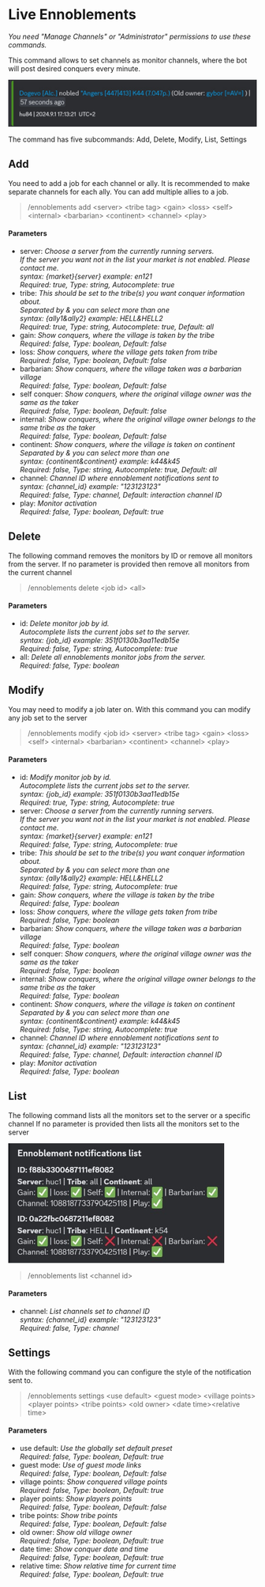 # Live Ennoblements

*You need "Manage Channels" or "Administrator" permissions to use these commands.*

This command allows to set channels as monitor channels, where the bot will post desired conquers every minute.

![ennoblement_embed](images/ennoblements/embed.jpg "ennoblement_embed")

The command has five subcommands: Add, Delete, Modify, List, Settings

## Add

You need to add a job for each channel or ally. It is recommended to make separate channels for each ally. You can add multiple allies to a job.

>/ennoblements add \<server> \<tribe tag> \<gain> \<loss> \<self> \<internal> \<barbarian> \<continent> \<channel> \<play>

#### Parameters

- server: *Choose a server from the currently running servers.<br>If the server you want not in the list your market is not enabled. Please contact me.  <br>syntax: {market}{server} example: en121<br>Required: true, Type: string, Autocomplete: true*
- tribe: *This should be set to the tribe(s) you want conquer information about. <br>Separated by & you can select more than one<br>syntax: {ally1&ally2} example: HELL&HELL2<br>Required: true, Type: string, Autocomplete: true, Default: all*
- gain: *Show conquers, where the village is taken by the tribe<br>Required: false, Type: boolean, Default: false*
- loss: *Show conquers, where the village gets taken from tribe<br>Required: false, Type: boolean, Default: false*
- barbarian: *Show conquers, where the village taken was a barbarian village<br>Required: false, Type: boolean, Default: false*
- self conquer: *Show conquers, where the original village owner was the same as the taker<br>Required: false, Type: boolean, Default: false*
- internal: *Show conquers, where the original village owner belongs to the same tribe as the taker<br>Required: false, Type: boolean, Default: false*
- continent: *Show conquers, where the village is taken on continent<br>Separated by & you can select more than one<br>syntax: {continent&continent} example: k44&k45<br>Required: false, Type: string, Autocomplete: true, Default: all*
- channel: *Channel ID where ennoblement notifications sent to<br>syntax: {channel_id} example: "123123123"<br>Required: false, Type: channel, Default: interaction channel ID*
- play: *Monitor activation<br>Required: false, Type: boolean, Default: true*

## Delete

The following command removes the monitors by ID or remove all monitors from the server.
If no parameter is provided then remove all monitors from the current channel

>/ennoblements delete \<job id> \<all>

#### Parameters

- id: *Delete monitor job by id.<br>Autocomplete lists the current jobs set to the server.<br>syntax: {job_id} example: 351f0130b3aa11edb15e<br>Required: false, Type: string, Autocomplete: true*
- all: *Delete all ennoblements monitor jobs from the server.<br>Required: false, Type: boolean*

## Modify

You may need to modify a job later on. With this command you can modify any job set to the server

>/ennoblements modify \<job id> \<server> \<tribe tag> \<gain> \<loss> \<self> \<internal> \<barbarian> \<continent> \<channel> \<play>

#### Parameters

- id: *Modify monitor job by id.<br>Autocomplete lists the current jobs set to the server.<br>syntax: {job_id} example: 351f0130b3aa11edb15e<br>Required: true, Type: string, Autocomplete: true*
- server: *Choose a server from the currently running servers.<br>If the server you want not in the list your market is not enabled. Please contact me.  <br>syntax: {market}{server} example: en121<br>Required: false, Type: string, Autocomplete: true*
- tribe: *This should be set to the tribe(s) you want conquer information about. <br>Separated by & you can select more than one<br>syntax: {ally1&ally2} example: HELL&HELL2<br>Required: false, Type: string, Autocomplete: true*
- gain: *Show conquers, where the village is taken by the tribe<br>Required: false, Type: boolean*
- loss: *Show conquers, where the village gets taken from tribe<br>Required: false, Type: boolean*
- barbarian: *Show conquers, where the village taken was a barbarian village<br>Required: false, Type: boolean*
- self conquer: *Show conquers, where the original village owner was the same as the taker<br>Required: false, Type: boolean*
- internal: *Show conquers, where the original village owner belongs to the same tribe as the taker<br>Required: false, Type: boolean*
- continent: *Show conquers, where the village is taken on continent<br>Separated by & you can select more than one<br>syntax: {continent&continent} example: k44&k45<br>Required: false, Type: string, Autocomplete: true*
- channel: *Channel ID where ennoblement notifications sent to<br>syntax: {channel_id} example: "123123123"<br>Required: false, Type: channel, Default: interaction channel ID*
- play: *Monitor activation<br>Required: false, Type: boolean*

## List

The following command lists all the monitors set to the server or a specific channel
If no parameter is provided then lists all the monitors set to the server

![ennoblement_list](images/ennoblements/list.jpg "ennoblement_list")

>/ennoblements list \<channel id>

#### Parameters

- channel: *List channels set to channel ID<br>syntax: {channel_id} example: "123123123"<br>Required: false, Type: channel*

## Settings

With the following command you can configure the style of the notification sent to.

>/ennoblements settings \<use default> \<guest mode> \<village points> \<player points> \<tribe points> \<old owner> \<date time>\<relative time>

#### Parameters

- use default: *Use the globally set default preset<br>Required: false, Type: boolean, Default: true*
- guest mode: *Use of guest mode links<br>Required: false, Type: boolean, Default: false*
- village points: *Show conquered village points<br>Required: false, Type: boolean, Default: true*
- player points: *Show players points<br>Required: false, Type: boolean, Default: false*
- tribe points: *Show tribe points<br>Required: false, Type: boolean, Default: false*
- old owner: *Show old village owner<br>Required: false, Type: boolean, Default: true*
- date time: *Show conquer date and time<br>Required: false, Type: boolean, Default: true*
- relative time: *Show relative time for current time<br>Required: false, Type: boolean, Default: true*